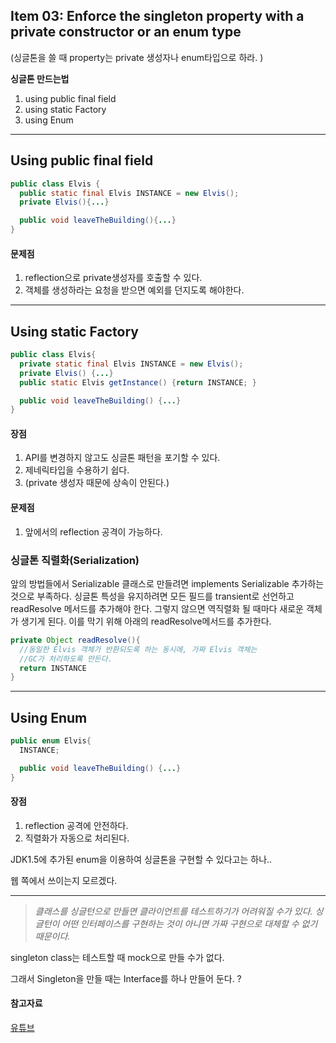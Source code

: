 ## Item 03: Enforce the singleton property with a private constructor or an enum type
(싱글톤을 쓸 때 property는 private 생성자나 enum타입으로 하라. )

**싱글톤 만드는법**
1. using public final field
2. using static Factory
3. using Enum

---
## Using public final field
```java
public class Elvis {
  public static final Elvis INSTANCE = new Elvis();
  private Elvis(){...}

  public void leaveTheBuilding(){...}
}
```

#### 문제점
1. reflection으로 private생성자를 호출할 수 있다.
2. 객체를 생성하라는 요청을 받으면 예외를 던지도록 해야한다.

***
## Using static Factory
```java
public class Elvis{
  private static final Elvis INSTANCE = new Elvis();
  private Elvis() {...}
  public static Elvis getInstance() {return INSTANCE; }

  public void leaveTheBuilding() {...}
}
```
#### 장점
1. API를 변경하지 않고도 싱글톤 패턴을 포기할 수 있다.
2. 제네릭타입을 수용하기 쉽다.
3. (private 생성자 때문에 상속이 안된다.)
#### 문제점
1. 앞에서의 reflection 공격이 가능하다.

### 싱글톤 직렬화(Serialization)
앞의 방법들에서 Serializable 클래스로 만들려면 implements Serializable 추가하는것으로 부족하다.
싱글톤 특성을 유지하려면 모든 필드를 transient로 선언하고 readResolve 메서드를 추가해야 한다.
그렇지 않으면 역직렬화 될 때마다 새로운 객체가 생기게 된다. 이를 막기 위해 아래의 readResolve메서드를 추가한다.

```java
private Object readResolve(){
  //동일한 Elvis 객체가 반환되도록 하는 동시에, 가짜 Elvis 객체는
  //GC가 처리하도록 만든다.
  return INSTANCE
}
  ```

***
## Using Enum
```java
public enum Elvis{
  INSTANCE;

  public void leaveTheBuilding() {...}
}
```

#### 장점
1. reflection 공격에 안전하다.
2. 직렬화가 자동으로 처리된다.


JDK1.5에 추가된 enum을 이용하여 싱글톤을 구현할 수 있다고는 하나..

웹 쪽에서 쓰이는지 모르겠다.

---
>*클래스를 싱글턴으로 만들면 클라이언트를 테스트하기가 어려워질 수가 있다.
>싱글턴이 어떤 인터페이스를 구현하는 것이 아니면 가짜 구현으로 대체할 수 없기 때문이다.*

singleton class는 테스트할 때 mock으로 만들 수가 없다.

그래서 Singleton을 만들 때는 Interface를 하나 만들어 둔다. ?

#### 참고자료
[유튜브](https://www.youtube.com/watch?v=dKYARM4FNng)
